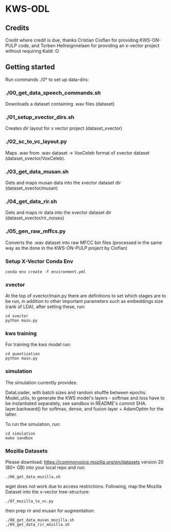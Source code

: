 # KWS-ODL

## Credits
Credit where credit is due, thanks Cristian Cioflan for providing KWS-ON-PULP code, and Torben Hellreignnelaen for providing an x-vector project without requiring Kaldi :O

## Getting started

Run commands ./0* to set up data-dirs:

### ./00_get_data_speech_commands.sh
Downloads a dataset containing .wav files (dataset)

### ./01_setup_xvector_dirs.sh
Creates dir layout for x vector project (dataset_xvector)

### ./02_sc_to_vc_layout.py
Maps .wav from .wav dataset -> VoxCeleb format of xvector dataset (dataset_xvector/VoxCeleb).

### ./03_get_data_musan.sh
Gets and maps musan data into the xvector dataset dir (dataset_xvector/musan)

### ./04_get_data_rir.sh
Gets and maps rir data into the xvector dataset dir (dataset_xvector/rir_noises)

### ./05_gen_raw_mffcs.py
Converts the .wav dataset into raw MFCC bin files (processed in the same way as the done in the KWS-ON-PULP project by Cioflan)

### Setup X-Vector Conda Env
```
conda env create -f environment.yml
```

### xvector
At the top of xvector/main.py there are definitions to set which stages are to be run, in addition to other important parameters such as embeddings size (rank of LDA), after setting these, run:
```
cd xvector
python main.py
```

### kws training
For training the kws model run:
```
cd quantization
python main.py
```
### simulation
The simulation currently provides:

DataLoader, with batch sizes and random shuffle between epochs.
Model_utils, to generate the KWS model's layers - softmax and loss have to be instantiated separately, see sandbox in README's commit SHA.
layer.backward() for softmax, dense, and fusion layer + AdamOptim for the latter.

To run the simulation, run:
```
cd simulation
make sandbox
```

### Mozilla Datasets
Please download: https://commonvoice.mozilla.org/en/datasets version 20 (80+ GB) into your local repo and run:
```
./06_get_data_mozilla.sh 
```
wget does not work due to access restrictions. Following, map the Mozilla Dataset into the x-vector tree-structure:
```
./07_mozilla_to_vc.py 
```
then prep rir and musan for augmentation:
```
./08_get_data_musan_mozilla.sh
./09_get_data_rir_mozilla.sh
```